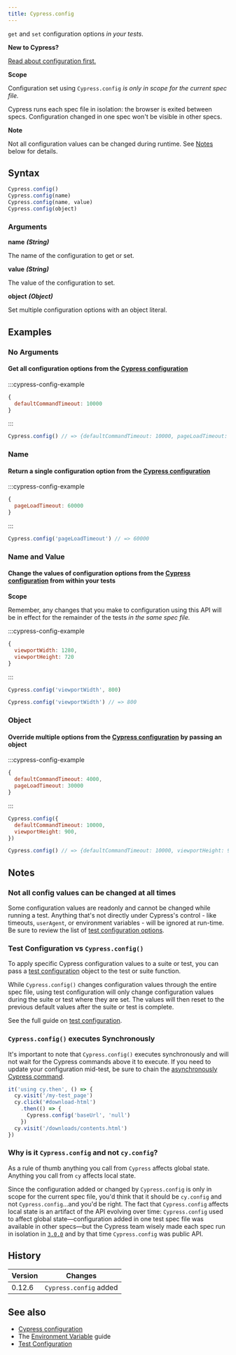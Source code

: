 ```yaml
---
title: Cypress.config
---
```


`get` and `set` configuration options _in your tests_.

<Alert type="info">

<strong class="alert-header">New to Cypress?</strong>

[Read about configuration first.](/guides/references/configuration)

</Alert>

<Alert type="warning">

<strong class="alert-header">Scope</strong>

Configuration set using `Cypress.config` _is only in scope for the current spec
file._

Cypress runs each spec file in isolation: the browser is exited between specs.
Configuration changed in one spec won't be visible in other specs.

</Alert>

<Alert type="warning">

<strong class="alert-header">Note</strong>

Not all configuration values can be changed during runtime. See [Notes](#Notes)
below for details.

</Alert>

## Syntax

```javascript
Cypress.config()
Cypress.config(name)
Cypress.config(name, value)
Cypress.config(object)
```

### Arguments

**<Icon name="angle-right"></Icon> name** **_(String)_**

The name of the configuration to get or set.

**<Icon name="angle-right"></Icon> value** **_(String)_**

The value of the configuration to set.

**<Icon name="angle-right"></Icon> object** **_(Object)_**

Set multiple configuration options with an object literal.

## Examples

### No Arguments

#### Get all configuration options from the [Cypress configuration](/guides/references/configuration)

:::cypress-config-example

```js
{
  defaultCommandTimeout: 10000
}
```

:::

<!-- textlint-disable -->

```javascript
Cypress.config() // => {defaultCommandTimeout: 10000, pageLoadTimeout: 30000, ...}
```

<!-- textlint-enable -->

### Name

#### Return a single configuration option from the [Cypress configuration](/guides/references/configuration)

:::cypress-config-example

```js
{
  pageLoadTimeout: 60000
}
```

:::

```javascript
Cypress.config('pageLoadTimeout') // => 60000
```

### Name and Value

#### Change the values of configuration options from the [Cypress configuration](/guides/references/configuration) from within your tests

<Alert type="warning">

<strong class="alert-header">Scope</strong>

Remember, any changes that you make to configuration using this API will be
in effect for the remainder of the tests _in the same spec file._

</Alert>

:::cypress-config-example

```js
{
  viewportWidth: 1280,
  viewportHeight: 720
}
```

:::

```javascript
Cypress.config('viewportWidth', 800)

Cypress.config('viewportWidth') // => 800
```

### Object

#### Override multiple options from the [Cypress configuration](/guides/references/configuration) by passing an object

:::cypress-config-example

```js
{
  defaultCommandTimeout: 4000,
  pageLoadTimeout: 30000
}
```

:::

```javascript
Cypress.config({
  defaultCommandTimeout: 10000,
  viewportHeight: 900,
})

Cypress.config() // => {defaultCommandTimeout: 10000, viewportHeight: 900, ...}
```

## Notes

### Not all config values can be changed at all times

Some configuration values are readonly and cannot be changed while running a test. Anything
that's not directly under Cypress's control - like timeouts, `userAgent`, or
environment variables - will be ignored at run-time. Be sure to review the list of
[test configuration options](/guides/references/configuration##Test-Configuration).

### Test Configuration vs `Cypress.config()`

To apply specific Cypress configuration values to a suite or test, you can pass a
[test configuration](/guides/references/configuration#Test-Configuration) object
to the test or suite function.

While `Cypress.config()` changes configuration values through the entire spec
file, using test configuration will only change configuration values during the
suite or test where they are set. The values will then reset to the previous
default values after the suite or test is complete.

See the full guide on [test configuration](/guides/references/configuration#Test-Configuration).

### `Cypress.config()` executes Synchronously

It's important to note that `Cypress.config()` executes synchronously and will not wait for the Cypress commands above it to execute.
If you need to update your configuration mid-test, be sure to chain the
[asynchronously Cypress command](/guides/core-concepts/introduction-to-cypress#Commands-Are-Asynchronous).

```javascript
it('using cy.then', () => {
  cy.visit('/my-test_page')
  cy.click('#download-html')
    .then(() => {
      Cypress.config('baseUrl', 'null')
    })
  cy.visit('/downloads/contents.html')
})
```

### Why is it `Cypress.config` and not `cy.config`?

As a rule of thumb anything you call from `Cypress` affects global state.
Anything you call from `cy` affects local state.

Since the configuration added or changed by `Cypress.config` is only in scope
for the current spec file, you'd think that it should be `cy.config` and not
`Cypress.config`&hellip;and you'd be right. The fact that `Cypress.config`
affects local state is an artifact of the API evolving over time:
`Cypress.config` used to affect global state&mdash;configuration added in one
test spec file was available in other specs&mdash;but the Cypress team wisely
made each spec run in isolation in [`3.0.0`](/guides/references/changelog#3-0-0)
and by that time `Cypress.config` was public API.

## History

| Version | Changes                |
| ------- | ---------------------- |
| 0.12.6  | `Cypress.config` added |

## See also

- [Cypress configuration](/guides/references/configuration)
- The [Environment Variable](/guides/guides/environment-variables) guide
- [Test Configuration](/guides/references/configuration#Test-Configuration)
